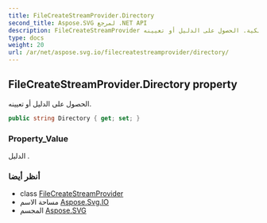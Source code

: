 ```yaml
---
title: FileCreateStreamProvider.Directory
second_title: Aspose.SVG لمرجع .NET API
description: FileCreateStreamProvider ملكية. الحصول على الدليل أو تعيينه.
type: docs
weight: 20
url: /ar/net/aspose.svg.io/filecreatestreamprovider/directory/
---
```

## FileCreateStreamProvider.Directory property

الحصول على الدليل أو تعيينه.

```csharp
public string Directory { get; set; }
```

### Property_Value

الدليل .

### أنظر أيضا

* class [FileCreateStreamProvider](../)
* مساحة الاسم [Aspose.Svg.IO](../../filecreatestreamprovider/)
* المجسم [Aspose.SVG](../../../)



